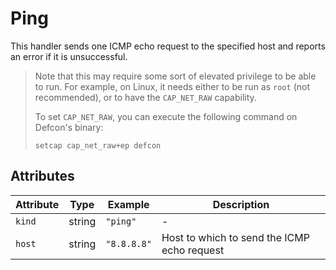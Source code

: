 # Ping

This handler sends one ICMP echo request to the specified host and reports an error if it is unsuccessful.

> Note that this may require some sort of elevated privilege to be able to run. For example, on Linux, it needs either to be run as `root` (not recommended), or to have the `CAP_NET_RAW` capability.
>
> To set `CAP_NET_RAW`, you can execute the following command on Defcon's binary:
>
> ```shell
> setcap cap_net_raw+ep defcon
> ```

## Attributes

| Attribute | Type   | Example     | Description                                 |
| --------- | ------ | ----------- | ------------------------------------------- |
| `kind`    | string | `"ping"`    | -                                           |
| `host`    | string | `"8.8.8.8"` | Host to which to send the ICMP echo request |
